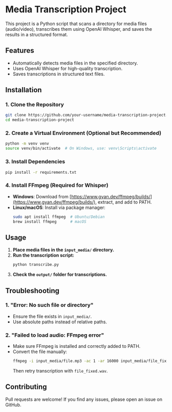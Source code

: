 # Media Transcription Project

This project is a Python script that scans a directory for media files (audio/video), transcribes them using OpenAI Whisper, and saves the results in a structured format.

## Features
- Automatically detects media files in the specified directory.
- Uses OpenAI Whisper for high-quality transcription.
- Saves transcriptions in structured text files.

## Installation
### 1. Clone the Repository
```bash
git clone https://github.com/your-username/media-transcription-project.git
cd media-transcription-project
```

### 2. Create a Virtual Environment (Optional but Recommended)
```bash
python -m venv venv
source venv/bin/activate  # On Windows, use: venv\Scripts\activate
```

### 3. Install Dependencies
```bash
pip install -r requirements.txt
```

### 4. Install FFmpeg (Required for Whisper)
- **Windows**: Download from [https://www.gyan.dev/ffmpeg/builds/](https://www.gyan.dev/ffmpeg/builds/), extract, and add to PATH.
- **Linux/macOS**: Install via package manager:
  ```bash
  sudo apt install ffmpeg  # Ubuntu/Debian
  brew install ffmpeg      # macOS
  ```

## Usage
1. **Place media files in the `input_media/` directory.**
2. **Run the transcription script:**
   ```bash
   python transcribe.py
   ```
3. **Check the `output/` folder for transcriptions.**

## Troubleshooting
### 1. "Error: No such file or directory"
- Ensure the file exists in `input_media/`.
- Use absolute paths instead of relative paths.

### 2. "Failed to load audio: FFmpeg error"
- Make sure FFmpeg is installed and correctly added to PATH.
- Convert the file manually:
  ```bash
  ffmpeg -i input_media/file.mp3 -ac 1 -ar 16000 input_media/file_fixed.wav
  ```
  Then retry transcription with `file_fixed.wav`.

## Contributing
Pull requests are welcome! If you find any issues, please open an issue on GitHub.



